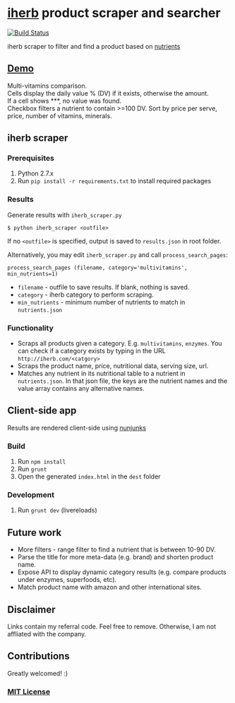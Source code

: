 # [iherb](http://iherb.com) product scraper and searcher
[![Build Status](https://img.shields.io/travis/alyssaq/iherb-scraper-searcher/master.svg)](https://travis-ci.org/alyssaq/iherb-scraper-searcher)

iherb scraper to filter and find a product based on [nutrients](https://raw.githubusercontent.com/alyssaq/iherb-scraper-searcher/master/nutrients.json)

## [Demo](http://alyssaq.github.io/iherb-scraper-searcher/)
Multi-vitamins comparison.   
Cells display the daily value % (DV) if it exists, otherwise the amount.     
If a cell shows ***, no value was found.   
Checkbox filters a nutrient to contain >=100 DV.
Sort by price per serve, price, number of vitamins, minerals.

## iherb scraper
### Prerequisites
1. Python 2.7.x
1. Run `pip install -r requirements.txt` to install required packages

### Results
Generate results with `iherb_scraper.py`
```
$ python iherb_scraper <outfile>
```
If no `<outfile>` is specified, output is saved to `results.json` in root folder.

Alternatively, you may edit `iherb_scraper.py` and call `process_search_pages`:
```
process_search_pages (filename, category='multivitamins', min_nutrients=1)
```
  * `filename` - outfile to save results. If blank, nothing is saved.
  * `category` - iherb category to perform scraping.
  * `min_nutrients` - minimum number of nutrients to match in `nutrients.json`

### Functionality
* Scraps all products given a category. E.g. `multivitamins`, `enzymes`. You can check if a category exists by typing in the URL `http://iherb.com/<catgory>`
* Scraps the product name, price, nutritional data, serving size, url.
* Matches any nutrient in its nutritional table to a nutrient in `nutrients.json`. In that json file, the keys are the nutrient names and the value array contains any alternative names.

## Client-side app
Results are rendered client-side using [nunjunks](http://mozilla.github.io/nunjucks/)

### Build
1. Run `npm install`
2. Run `grunt`
3. Open the generated `index.html` in the `dest` folder

### Development
1. Run `grunt dev` (livereloads)

## Future work
* More filters - range filter to find a nutrient that is between 10-90 DV.
* Parse the title for more meta-data (e.g. brand) and shorten product name.
* Expose API to display dynamic category results (e.g. compare products under enzymes, superfoods, etc).
* Match product name with amazon and other international sites.

## Disclaimer
Links contain my referral code. Feel free to remove.
Otherwise, I am not affliated with the company.

## Contributions
Greatly welcomed! :)

### [MIT License](http://alyssaq.github.io/mit-license/)
